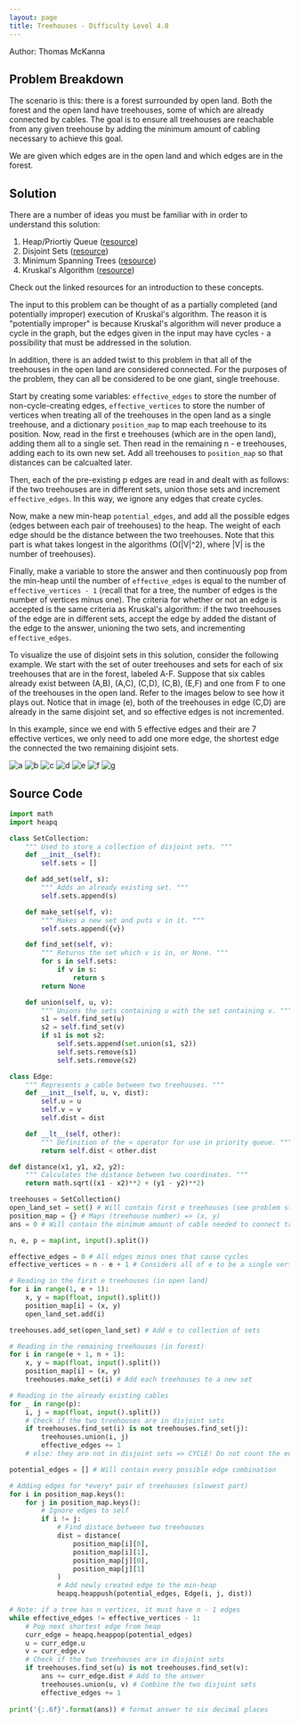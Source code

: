 ```yaml
---
layout: page
title: Treehouses - Difficulty Level 4.8
---
```


Author: Thomas McKanna

## Problem Breakdown

The scenario is this: there is a forest surrounded by open land. Both the forest
and the open land have treehouses, some of which are already connected by cables.
The goal is to ensure all treehouses are reachable from any given treehouse by
adding the minimum amount of cabling necessary to achieve this goal.

We are given which edges are in the open land and which edges are in the forest.

## Solution

There are a number of ideas you must be familiar with in order to understand
this solution:

1. Heap/Priortiy Queue ([resource](https://en.wikipedia.org/wiki/Heap_(data_structure)))
2. Disjoint Sets ([resource](https://en.wikipedia.org/wiki/Disjoint_sets))
3. Minimum Spanning Trees ([resource](https://en.wikipedia.org/wiki/Minimum_spanning_tree))
4. Kruskal's Algorithm ([resource](https://en.wikipedia.org/wiki/Kruskal%27s_algorithm))

Check out the linked resources for an introduction to these concepts.

The input to this problem can be thought of as a partially completed 
(and potentially improper) execution of Kruskal's algorithm. The reason
it is "potentially improper" is because Kruskal's algorithm
will never produce a cycle in the graph, but the edges given in the input may
have cycles - a possibility that must be addressed in the solution.

In addition, there is an added twist to this problem in that all of the treehouses
in the open land are considered connected. For the purposes of the problem, they
can all be considered to be one giant, single treehouse.

Start by creating some variables: `effective_edges` to store the number of non-cycle-creating
edges, `effective_vertices` to store the number of vertices when treating all
of the treehouses in the open land as a single treehouse, and a dictionary `position_map` to map each treehouse to its
position. Now, read in the first e treehouses (which are in the open land), adding
them all to a single set. Then read in the remaining n - e treehouses, adding each to 
its own new set. Add all treehouses to `position_map` so that distances can
be calcualted later.

Then, each of the pre-existing p edges are read in and dealt with as follows:
if the two treehouses are in different sets, union those sets and increment
`effective_edges`. In this way, we ignore any edges that create cycles.

Now, make a new min-heap `potential_edges`, and add all the possible edges (edges
between each pair of treehouses) to the heap. The weight of each edge should 
be the distance between the two treehouses. Note that this part is what takes
longest in the algorithms (O(|V|^2), where |V| is the number of treehouses).

Finally, make a variable to store the answer and then continuously pop from the 
min-heap until the number of `effective_edges` is equal to the number of 
`effective_vertices - 1` (recall that for a tree, the number of edges is the 
number of vertices minus one). The criteria for whether or not an edge is accepted 
is the same criteria as Kruskal's algorithm: if the two treehouses of the edge are in different 
sets, accept the edge by added the distant of the edge to the answer, unioning 
the two sets, and incrementing `effective_edges`.

To visualize the use of disjoint sets in this solution, consider the following
example. We start with the set of outer treehouses and sets for each of six
treehouses that are in the forest, labeled A-F. Suppose that six cables already
exist between (A,B), (A,C), (C,D), (C,B), (E,F) and one from F to one of the treehouses
in the open land. Refer to the images below to see how it plays out. Notice
that in image (e), both of the treehouses in edge (C,D) are already in the same
disjoint set, and so effective edges is not incremented.

In this example, since we end with 5 effective edges and their are 7 effective
vertices, we only need to add one more edge, the shortest edge the connected the two
remaining disjoint sets.

![](/assets/solution_img/treehouses/a.png "a")
![](/assets/solution_img/treehouses/b.png "b")
![](/assets/solution_img/treehouses/c.png "c")
![](/assets/solution_img/treehouses/d.png "d")
![](/assets/solution_img/treehouses/e.png "e")
![](/assets/solution_img/treehouses/f.png "f")
![](/assets/solution_img/treehouses/g.png "g")


## Source Code

```python
import math
import heapq

class SetCollection:
    """ Used to store a collection of disjoint sets. """
    def __init__(self):
        self.sets = []

    def add_set(self, s):
        """ Adds an already existing set. """
        self.sets.append(s)

    def make_set(self, v):
        """ Makes a new set and puts v in it. """
        self.sets.append({v})

    def find_set(self, v):
        """ Returns the set which v is in, or None. """
        for s in self.sets:
            if v in s:
                return s
        return None

    def union(self, u, v):
        """ Unions the sets containing u with the set containing v. """
        s1 = self.find_set(u)
        s2 = self.find_set(v)
        if s1 is not s2:
            self.sets.append(set.union(s1, s2))
            self.sets.remove(s1)
            self.sets.remove(s2)

class Edge:
    """ Represents a cable between two treehouses. """
    def __init__(self, u, v, dist):
        self.u = u
        self.v = v
        self.dist = dist

    def __lt__(self, other):
        """ Definition of the < operator for use in priority queue. """
        return self.dist < other.dist

def distance(x1, y1, x2, y2):
    """ Calculates the distance between two coordinates. """
    return math.sqrt((x1 - x2)**2 + (y1 - y2)**2)

treehouses = SetCollection()
open_land_set = set() # Will contain first e treehouses (see problem statement)
position_map = {} # Maps (treehouse number) => (x, y)
ans = 0 # Will contain the minimum amount of cable needed to connect treehouses

n, e, p = map(int, input().split())

effective_edges = 0 # All edges minus ones that cause cycles
effective_vertices = n - e + 1 # Considers all of e to be a single vertex

# Reading in the first e treehouses (in open land)
for i in range(1, e + 1):
    x, y = map(float, input().split())
    position_map[i] = (x, y)
    open_land_set.add(i)

treehouses.add_set(open_land_set) # Add e to collection of sets

# Reading in the remaining treehouses (in forest)
for i in range(e + 1, n + 1):
    x, y = map(float, input().split())
    position_map[i] = (x, y)
    treehouses.make_set(i) # Add each treehouses to a new set

# Reading in the already existing cables
for _ in range(p):
    i, j = map(float, input().split())
    # Check if the two treehouses are in disjoint sets
    if treehouses.find_set(i) is not treehouses.find_set(j):
        treehouses.union(i, j)
        effective_edges += 1
    # else: they are not in disjoint sets => CYCLE! Do not count the edge.

potential_edges = [] # Will contain every possible edge combination

# Adding edges for *every* pair of treehouses (slowest part)
for i in position_map.keys():
    for j in position_map.keys():
        # Ignore edges to self
        if i != j:
            # Find distace between two treehouses
            dist = distance(
                position_map[i][0],
                position_map[i][1],
                position_map[j][0],
                position_map[j][1]
            )
            # Add newly created edge to the min-heap
            heapq.heappush(potential_edges, Edge(i, j, dist))

# Note: if a tree has n vertices, it must have n - 1 edges
while effective_edges != effective_vertices - 1:
    # Pop next shortest edge from heap
    curr_edge = heapq.heappop(potential_edges)
    u = curr_edge.u
    v = curr_edge.v
    # Check if the two treehouses are in disjoint sets
    if treehouses.find_set(u) is not treehouses.find_set(v):
        ans += curr_edge.dist # Add to the answer
        treehouses.union(u, v) # Combine the two disjoint sets
        effective_edges += 1 
    
print('{:.6f}'.format(ans)) # format answer to six decimal places
```